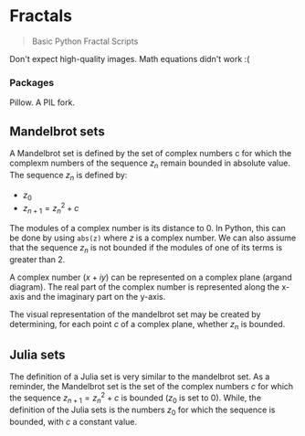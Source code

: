 # Fractals

> Basic Python Fractal Scripts

Don't expect high-quality images. Math equations didn't work :(

### Packages

Pillow. A PIL fork.

## Mandelbrot sets

A Mandelbrot set is defined by the set of complex numbers c for which the complexm numbers of the sequence $z_{n}$ remain bounded in absolute value. The sequence $z_n$ is defined by:

- $z_{0}$
- $z_{n+1}=z_{n}^2+c$

The modules of a complex number is its distance to 0. In Python, this can be done by using `abs(z)` where $z$ is a complex number. We can also assume that the sequence $z_n$ is not bounded if the modules of one of its terms is greater than 2.

A complex number ($x+iy$) can be represented on a complex plane (argand diagram). The real part of the complex number is represented along the x-axis and the imaginary part on the y-axis.

The visual representation of the mandelbrot set may be created by determining, for each point $c$ of a complex plane, whether $z_n$ is bounded.


## Julia sets

The definition of a Julia set is very similar to the mandelbrot set. As a reminder, the Mandelbrot set is the set of the complex numbers $c$  for which the sequence $z_{n+1}=z_{n}^2+c$ is bounded ($z_0$ is set to $0$). While, the definition of the Julia sets is the numbers $z_0$ for which the sequence is bounded, with $c$ a constant value.
